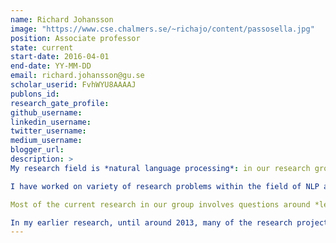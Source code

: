 ```yaml
---
name: Richard Johansson
image: "https://www.cse.chalmers.se/~richajo/content/passosella.jpg"
position: Associate professor
state: current
start-date: 2016-04-01
end-date: YY-MM-DD
email: richard.johansson@gu.se
scholar_userid: FvhWYU8AAAAJ
publons_id:
research_gate_profile:
github_username:
linkedin_username:
twitter_username:
medium_username:
blogger_url:
description: >
My research field is *natural language processing*: in our research group, we develop machine learning models and algorithms that analyse language written by humans.

I have worked on variety of research problems within the field of NLP and my interests are quite wide. A common thread in the various research projects is that they are related to high-level questions such as: *What information does this text express? How can the computer determine what this text means?* To make some progress on these high-level goals, we need to be cross-disciplinary: we have to apply methods and models not only from machine learning but also fields such as linguistics, information theory, statistics, and algorithms.

Most of the current research in our group involves questions around *learned representations* of words and text. Is it possible to *improve the representations by grounding* them in other information sources? *How are NLP systems influenced* by the information in the representations? For instance, we have tried to use visual information when training text representations and we have developed different training methods for visual supervision. To investigate how text representations are affected by the visual training, we designed experimental protocols to measure these effects. In addition to the visual modality, we are interested in representation models that combine text-based supervision with different types of structured knowledge, and we developed a number of methods for injecting such knowledge into word representations, either as a post-processing step or during training. In a recently started project, we will investigate how text-based causal inference methods are influenced by text representations, and develop new methods to control what information is expressed by representations.

In my earlier research, until around 2013, many of the research projects involved defining some sort of *structured representation* of the meaning content of a text, and the job of the machine would then be to extract this type of structure automatically from the text. Most of my work as a PhD student focused on machine learning models and algorithms for extracting different types of event representations: for instance, we developed systems that extract semantic roles and semantic frames. I also developed algorithms for integrating dependency parsing and semantic role labeling. Similar methods could also be applied for extracting opinion structures.
---
```

